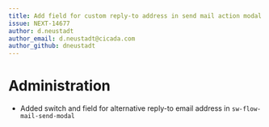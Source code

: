 ```yaml
---
title: Add field for custom reply-to address in send mail action modal
issue: NEXT-14677
author: d.neustadt
author_email: d.neustadt@cicada.com
author_github: dneustadt
---
```

# Administration
* Added switch and field for alternative reply-to email address in `sw-flow-mail-send-modal`

